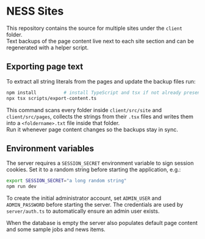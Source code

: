 # NESS Sites

This repository contains the source for multiple sites under the `client` folder.  
Text backups of the page content live next to each site section and can be regenerated with a helper script.

## Exporting page text

To extract all string literals from the pages and update the backup files run:

```bash
npm install          # install TypeScript and tsx if not already present
npx tsx scripts/export-content.ts
```

This command scans every folder inside `client/src/site` and `client/src/pages`, collects the strings from their `.tsx` files and writes them into a `<foldername>.txt` file inside that folder.  
Run it whenever page content changes so the backups stay in sync.

## Environment variables

The server requires a `SESSION_SECRET` environment variable to sign session
cookies. Set it to a random string before starting the application, e.g.:

```bash
export SESSION_SECRET="a long random string"
npm run dev
```

To create the initial administrator account, set `ADMIN_USER` and
`ADMIN_PASSWORD` before starting the server. The credentials are used by
`server/auth.ts` to automatically ensure an admin user exists.

When the database is empty the server also populates default page content and
some sample jobs and news items.
